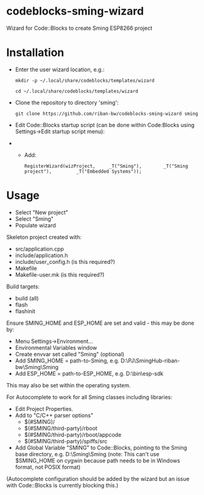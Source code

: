 # codeblocks-sming-wizard
Wizard for Code::Blocks to create Sming ESP8266 project

# Installation

* Enter the user wizard location, e.g.:

	`mkdir -p ~/.local/share/codeblocks/templates/wizard`

    `cd ~/.local/share/codeblocks/templates/wizard`
	
* Clone the repository to directory 'sming':

    `git clone https://github.com/riban-bw/codeblocks-sming-wizard sming`

* Edit Code::Blocks startup script (can be done within Code:Blocks using Settings->Edit startup script menu):

* *	Add:
	
	`RegisterWizard(wizProject,     _T("Sming"),        _T("Sming project"),         _T("Embedded Systems"));`

# Usage
	
* Select "New project"
* Select "Sming"
* Populate wizard

Skeleton project created with:

* src/application.cpp
* include/application.h
* include/user_config.h (is this required?)
* Makefile
* Makefile-user.mk (is this required?)

Build targets:

* build (all)
* flash
* flashinit

Ensure SMING_HOME and ESP_HOME are set and valid - this may be done by:

* Menu Settings->Environment...
* Environmental Variables window
* Create envvar set called "Sming" (optional)
* Add SMING_HOME = path-to-Sming, e.g. D:\PJ\SmingHub-riban-bw\Sming\Sming
* Add ESP_HOME = path-to-ESP_HOME, e.g. D:\bin\esp-sdk

This may also be set within the operating system.

For Autocomplete to work for all Sming classes including libraries:

* Edit Project Properties.
* Add to "C/C++ parser options"
  - $(#SMING)/
  - $(#SMING/third-party)/rboot
  -	$(#SMING/third-party)/rboot/appcode
  -	$(#SMING/third-party)/spiffs/src
* Add Global Variable "SMING" to Code::Blocks, pointing to the Sming base directory, e.g. D:\Sming\Sming (note: This can't use $SMING_HOME on cygwin because path needs to be in Windows format, not POSIX format)

(Autocomplete configuration should be added by the wizard but an issue with Code::Blocks is currently blocking this.)
